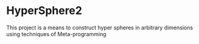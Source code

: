 # HyperSphere2

This project is a means to construct hyper spheres in arbitrary dimensions using techniques of Meta-programming
